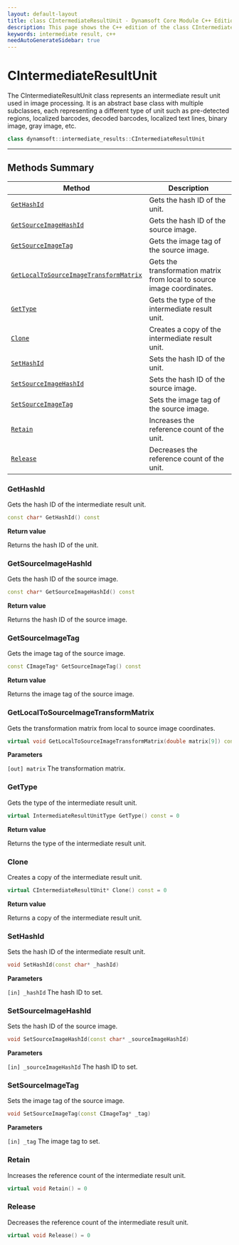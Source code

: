 ```yaml
---
layout: default-layout
title: class CIntermediateResultUnit - Dynamsoft Core Module C++ Edition API Reference
description: This page shows the C++ edition of the class CIntermediateResultUnit in Dynamsoft Core Module.
keywords: intermediate result, c++
needAutoGenerateSidebar: true
---
```


# CIntermediateResultUnit

The CIntermediateResultUnit class represents an intermediate result unit used in image processing. It is an abstract base class with multiple subclasses, each representing a different type of unit such as pre-detected regions, localized barcodes, decoded barcodes, localized text lines, binary image, gray image, etc.

```cpp
class dynamsoft::intermediate_results::CIntermediateResultUnit 
```

---


## Methods Summary

| Method               | Description |
|----------------------|-------------|
| [`GetHashId`](#gethashid) | Gets the hash ID of the unit.|
| [`GetSourceImageHashId`](#getsourceimagehashid) | Gets the hash ID of the source image. |
| [`GetSourceImageTag`](#getsourceimagetag) | Gets the image tag of the source image. |
| [`GetLocalToSourceImageTransformMatrix`](#getlocaltosourceimagetransformmatrix) | Gets the transformation matrix from local to source image coordinates. |
| [`GetType`](#gettype) | Gets the type of the intermediate result unit. |
| [`Clone`](#clone) | Creates a copy of the intermediate result unit. |
| [`SetHashId`](#sethashid) | Sets the hash ID of the unit. |
| [`SetSourceImageHashId`](#setsourceimagehashid) | Sets the hash ID of the source image. |
| [`SetSourceImageTag`](#setsourceimagetag) | Sets the image tag of the source image. |
| [`Retain`](#retain) | Increases the reference count of the unit. |
| [`Release`](#release) | Decreases the reference count of the unit. |

### GetHashId

Gets the hash ID of the intermediate result unit.

```cpp
const char* GetHashId() const
```

**Return value**

Returns the hash ID of the unit. 

### GetSourceImageHashId

Gets the hash ID of the source image.

```cpp
const char* GetSourceImageHashId() const
```

**Return value**

Returns the hash ID of the source image.

### GetSourceImageTag

Gets the image tag of the source image.

```cpp
const CImageTag* GetSourceImageTag() const
```

**Return value**

Returns the image tag of the source image.

### GetLocalToSourceImageTransformMatrix

Gets the transformation matrix from local to source image coordinates.

```cpp
virtual void GetLocalToSourceImageTransformMatrix(double matrix[9]) const
```

**Parameters**

`[out] matrix` The transformation matrix.

### GetType

Gets the type of the intermediate result unit.

```cpp
virtual IntermediateResultUnitType GetType() const = 0
```

**Return value**

Returns the type of the intermediate result unit.

### Clone

Creates a copy of the intermediate result unit.

```cpp
virtual CIntermediateResultUnit* Clone() const = 0
```

**Return value**

Returns a copy of the intermediate result unit.

### SetHashId

Sets the hash ID of the intermediate result unit.

```cpp
void SetHashId(const char* _hashId)
```

**Parameters**

`[in] _hashId` The hash ID to set.

### SetSourceImageHashId

Sets the hash ID of the source image.

```cpp
void SetSourceImageHashId(const char* _sourceImageHashId)
```

**Parameters**

`[in] _sourceImageHashId` The hash ID to set.

### SetSourceImageTag

Sets the image tag of the source image.

```cpp
void SetSourceImageTag(const CImageTag* _tag)
```

**Parameters**

`[in] _tag` The image tag to set.

### Retain

Increases the reference count of the intermediate result unit.

```cpp
virtual void Retain() = 0
```

### Release

Decreases the reference count of the intermediate result unit.

```cpp
virtual void Release() = 0
```
